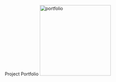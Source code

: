 Project Portfolio
<img width="223" alt="portfolio" src="https://github.com/SPadithaya/Portfolio/assets/119614356/882814dc-afa7-458b-9f13-9b5822f0a82a">
